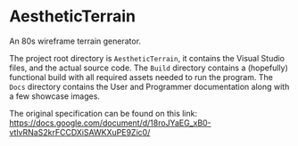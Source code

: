 # AestheticTerrain
An 80s wireframe terrain generator.

The project root directory is `AestheticTerrain`, it contains the Visual Studio files, and the actual source code.
The `Build` directory contains a (hopefully) functional build with all required assets needed to run the program.
The `Docs` directory contains the User and Programmer documentation along with a few showcase images.

The original specification can be found on this link:
https://docs.google.com/document/d/18roJYaEG_xB0-vtlvRNaS2krFCCDXiSAWKXuPE9Zic0/
